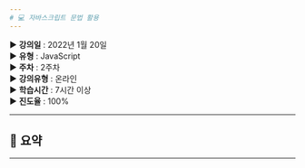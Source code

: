 ```yaml
---
# 💻 자바스크립트 문법 활용
---
```


▶ **강의일** : 2022년 1월 20일  
▶ **유형** : JavaScript  
▶ **주차** : 2주차  
▶ **강의유형** : 온라인  
▶ **학습시간** : 7시간 이상  
▶ **진도율** : 100%  

---
## 📖 요약
---